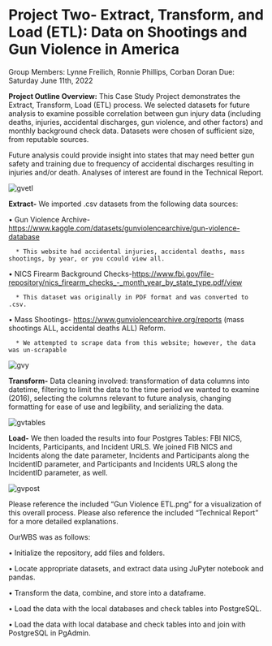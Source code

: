 # Project Two- Extract, Transform, and Load (ETL): Data on Shootings and Gun Violence in America
Group Members: Lynne Freilich, Ronnie Phillips, Corban Doran
Due: Saturday June 11th, 2022

**Project Outline Overview:** 
This Case Study Project demonstrates the Extract, Transform, Load (ETL) process.  We selected datasets for future analysis to examine possible correlation between gun injury data (including deaths, injuries, accidental discharges, gun violence, and other factors) and monthly background check data.  Datasets were chosen of sufficient size, from reputable sources.  

Future analysis could provide insight into states that may need better gun safety and training due to frequency of accidental discharges resulting in injuries and/or death.  Analyses of interest are found in the Technical Report.


![gvetl](https://user-images.githubusercontent.com/101227638/173212862-3b0403e4-86ea-454c-bf0d-2f3a8badc336.png)

**Extract-** 
We imported .csv datasets from the following data sources: 

•	Gun Violence Archive- https://www.kaggle.com/datasets/gunviolencearchive/gun-violence-database

      * This website had accidental injuries, accidental deaths, mass shootings, by year, or you ccould view all. 

•	NICS Firearm Background Checks-https://www.fbi.gov/file-repository/nics_firearm_checks_-_month_year_by_state_type.pdf/view

      * This dataset was originally in PDF format and was converted to .csv. 
      
•	Mass Shootings- https://www.gunviolencearchive.org/reports (mass shootings ALL, accidental deaths ALL) Reform.

      * We attempted to scrape data from this website; however, the data was un-scrapable
     
![gvy](https://user-images.githubusercontent.com/101227638/173213088-534522cf-e194-4e59-9ee2-1fa302f37909.png)


**Transform-** 
Data cleaning involved: transformation of data columns into datetime, filtering to limit the data to the time period we wanted to examine (2016), selecting the columns relevant to future analysis, changing formatting for ease of use and legibility, and serializing the data.  

![gvtables](https://user-images.githubusercontent.com/101227638/173212969-9f929078-7d69-4e7d-9d27-ecf33c029d46.png)


**Load-** 
We then loaded the results into four Postgres Tables: FBI NICS, Incidents, Participants, and Incident URLS.  We joined FIB NICS and Incidents along the date parameter, Incidents and Participants along the IncidentID parameter, and Participants and Incidents URLS along the IncidentID parameter, as well.  

![gvpost](https://user-images.githubusercontent.com/101227638/173212929-4c309401-d093-4c8c-9908-d61b37741264.png)

Please reference the included “Gun Violence ETL.png” for a visualization of this overall process.  Please also reference the included “Technical Report” for a more detailed explanations.


OurWBS was as follows:

•	Initialize the repository, add files and folders.

•	Locate appropriate datasets, and extract data using JuPyter notebook and pandas.  

•	Transform the data, combine, and store into a dataframe.

•	Load the data with the local databases and check tables into PostgreSQL.

•	Load the data with local database and check tables into and join with PostgreSQL in PgAdmin.
